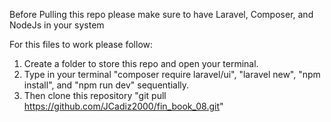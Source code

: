Before Pulling this repo please make sure to have Laravel, Composer, and NodeJs in your system

For this files to work please follow:

1. Create a folder to store this repo and open your terminal.
2. Type in your terminal "composer require laravel/ui", "laravel new", "npm install", and "npm run dev" sequentially.
3. Then clone this repository "git pull https://github.com/JCadiz2000/fin_book_08.git"